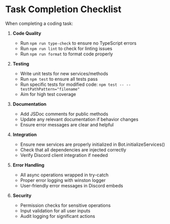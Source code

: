 # Task Completion Checklist

When completing a coding task:

1. **Code Quality**
   - Run `npm run type-check` to ensure no TypeScript errors
   - Run `npm run lint` to check for linting issues
   - Run `npm run format` to format code properly

2. **Testing**
   - Write unit tests for new services/methods
   - Run `npm test` to ensure all tests pass
   - Run specific tests for modified code: `npm test -- --testPathPattern="filename"`
   - Aim for high test coverage

3. **Documentation**
   - Add JSDoc comments for public methods
   - Update any relevant documentation if behavior changes
   - Ensure error messages are clear and helpful

4. **Integration**
   - Ensure new services are properly initialized in Bot.initializeServices()
   - Check that all dependencies are injected correctly
   - Verify Discord client integration if needed

5. **Error Handling**
   - All async operations wrapped in try-catch
   - Proper error logging with winston logger
   - User-friendly error messages in Discord embeds

6. **Security**
   - Permission checks for sensitive operations
   - Input validation for all user inputs
   - Audit logging for significant actions